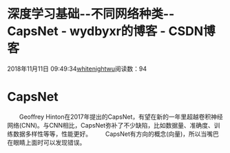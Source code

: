 # 深度学习基础--不同网络种类--CapsNet - wydbyxr的博客 - CSDN博客
2018年11月11日 09:49:34[whitenightwu](https://me.csdn.net/wydbyxr)阅读数：94
# CapsNet
  Geoffrey Hinton在2017年提出的CapsNet，有望在新的一年里超越卷积神经网络(CNN)。与CNN相比，CapsNet弥补了不少缺陷，比如数据量、准确度、训练数据多样性等等，性能更好。
  CapsNet有方向的概念(向量)，所以当嘴巴在眼睛上面时可以发现错误。
